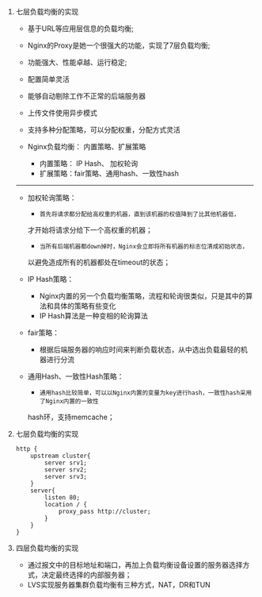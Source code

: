 1. 七层负载均衡的实现
    * 基于URL等应用层信息的负载均衡;
    * Nginx的Proxy是她一个很强大的功能，实现了7层负载均衡;
    * 功能强大、性能卓越、运行稳定;
    * 配置简单灵活
    * 能够自动剔除工作不正常的后端服务器
    * 上传文件使用异步模式
    * 支持多种分配策略，可以分配权重，分配方式灵活

    * Nginx负载均衡： 内置策略、扩展策略
        * 内置策略： IP Hash、 加权轮询
        * 扩展策略：fair策略、通用hash、一致性hash
    ---------------------------------------------------------------------------
    * 加权轮询策略：
        *     首先将请求都分配给高权重的机器，直到该机器的权值降到了比其他机器低，
        才开始将请求分给下一个高权重的机器；
        *     当所有后端机器都down掉时，Nginx会立即将所有机器的标志位清成初始状态，
        以避免造成所有的机器都处在timeout的状态；

    * IP Hash策略：
        * Nginx内置的另一个负载均衡策略，流程和轮询很类似，只是其中的算法和具体的策略有些变化
        * IP Hash算法是一种变相的轮询算法

    * fair策略：
        * 根据后端服务器的响应时间来判断负载状态，从中选出负载最轻的机器进行分流

    * 通用Hash、一致性Hash策略：
        *     通用hash比较简单，可以以Nginx内置的变量为key进行hash，一致性hash采用了Nginx内置的一致性
        hash环，支持memcache；

2. 七层负载均衡的实现
    ```
    http {
        upstream cluster{
            server srv1;
            server srv2;
            server srv3;
        }
        server{
            listen 80;
            location / {
                proxy_pass http://cluster;
            }
        }
    }
    ```

3. 四层负载均衡的实现
    * 通过报文中的目标地址和端口，再加上负载均衡设备设置的服务器选择方式，决定最终选择的内部服务器；
    * LVS实现服务器集群负载均衡有三种方式，NAT，DR和TUN

















